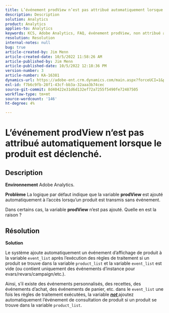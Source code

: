 ```yaml
---
title: L’événement prodView n’est pas attribué automatiquement lorsque le produit est déclenché.
description: Description
solution: Analytics
product: Analytics
applies-to: Analytics
keywords: KCS, Adobe Analytics, FAQ, événement prodView, non attribué automatiquement, produit, déclenché
resolution: Resolution
internal-notes: null
bug: true
article-created-by: Jim Menn
article-created-date: 10/5/2022 11:58:26 AM
article-published-by: Jim Menn
article-published-date: 10/5/2022 12:18:36 PM
version-number: 3
article-number: KA-16381
dynamics-url: https://adobe-ent.crm.dynamics.com/main.aspx?forceUCI=1&pagetype=entityrecord&etn=knowledgearticle&id=43d0a503-a544-ed11-bba1-000d3a3064b8
exl-id: f7b6c9fb-28f1-43cf-bb3a-32aaa3b74cec
source-git-commit: 8d40422e31d6d132ef72a7255f5490fe72487505
workflow-type: tm+mt
source-wordcount: '146'
ht-degree: 4%

---
```


# L’événement prodView n’est pas attribué automatiquement lorsque le produit est déclenché.

## Description


<b>Environnement</b>
Adobe Analytics.

<b>Problème</b>
La logique par défaut indique que la variable <b>prodView</b> est ajouté automatiquement à l’accès lorsqu’un produit est transmis sans événement.

Dans certains cas, la variable <b>prodView</b> n’est pas ajouté. Quelle en est la raison ?


## Résolution


<b>Solution</b>

Le système ajoute automatiquement un événement d’affichage de produit à la variable `event_list` après l’exécution des règles de traitement si un produit se trouve dans la variable `product_list` et la variable `event_list` est vide (ou contient uniquement des événements d’instance pour evars/revars/campaign/etc.).

Ainsi, s’il existe des événements personnalisés, des recettes, des événements d’achat, des événements de panier, etc. dans le `event_list` une fois les règles de traitement exécutées, la variable <u><em><b>not </b></em></u>ajoutez automatiquement l’événement de consultation de produit si un produit se trouve dans la variable `product_list`.
